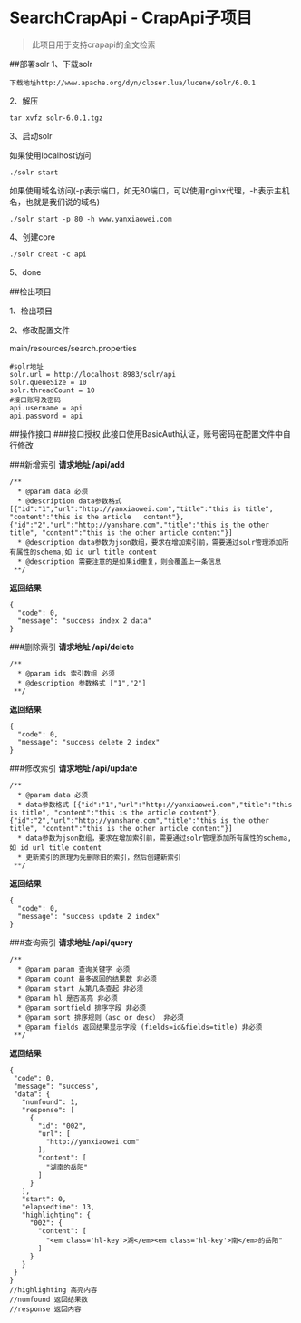 # SearchCrapApi - CrapApi子项目

>此项目用于支持crapapi的全文检索

##部署solr
1、下载solr
```
下载地址http://www.apache.org/dyn/closer.lua/lucene/solr/6.0.1
```
2、解压
```
tar xvfz solr-6.0.1.tgz
```
3、启动solr

如果使用localhost访问
```
./solr start
```
如果使用域名访问(-p表示端口，如无80端口，可以使用nginx代理，-h表示主机名，也就是我们说的域名)
```
./solr start -p 80 -h www.yanxiaowei.com
```
4、创建core
```
./solr creat -c api
```
5、done

##检出项目

1、检出项目

2、修改配置文件

main/resources/search.properties
```
#solr地址
solr.url = http://localhost:8983/solr/api
solr.queueSize = 10
solr.threadCount = 10
#接口账号及密码
api.username = api
api.password = api
```
##操作接口
###接口授权
此接口使用BasicAuth认证，账号密码在配置文件中自行修改

###新增索引
**请求地址 /api/add**
```
/**
  * @param data 必须
  * @description data参数格式 [{"id":"1","url":"http://yanxiaowei.com","title":"this is title", "content":"this is the article   content"},{"id":"2","url":"http://yanshare.com","title":"this is the other title", "content":"this is the other article content"}]
  * @description data参数为json数组，要求在增加索引前，需要通过solr管理添加所有属性的schema,如 id url title content
  * @description 需要注意的是如果id重复，则会覆盖上一条信息
 **/
```
**返回结果** 
```
{
  "code": 0,
  "message": "success index 2 data"
}
```
###删除索引
**请求地址 /api/delete**
```
/**
  * @param ids 索引数组 必须
  * @description 参数格式 ["1","2"]
 **/
```
**返回结果** 
```
{
  "code": 0,
  "message": "success delete 2 index"
}
```
###修改索引
**请求地址 /api/update**
```
/**
  * @param data 必须
  * data参数格式 [{"id":"1","url":"http://yanxiaowei.com","title":"this is title", "content":"this is the article content"},{"id":"2","url":"http://yanshare.com","title":"this is the other title", "content":"this is the other article content"}]
  * data参数为json数组，要求在增加索引前，需要通过solr管理添加所有属性的schema,如 id url title content
  * 更新索引的原理为先删除旧的索引，然后创建新索引
 **/
```
**返回结果**
```
{
  "code": 0,
  "message": "success update 2 index"
}
```
###查询索引
**请求地址 /api/query**
```
/**
  * @param param 查询关键字 必须
  * @param count 最多返回的结果数 非必须
  * @param start 从第几条查起 非必须
  * @param hl 是否高亮 非必须
  * @param sortfield 排序字段 非必须
  * @param sort 排序规则（asc or desc） 非必须
  * @param fields 返回结果显示字段 (fields=id&fields=title) 非必须
 **/
 ```
**返回结果** 
 ```
 {
  "code": 0,
  "message": "success",
  "data": {
    "numfound": 1,
    "response": [
      {
        "id": "002",
        "url": [
          "http://yanxiaowei.com"
        ],
        "content": [
          "湖南的岳阳"
        ]
      }
    ],
    "start": 0,
    "elapsedtime": 13,
    "highlighting": {
      "002": {
        "content": [
          "<em class='hl-key'>湖</em><em class='hl-key'>南</em>的岳阳"
        ]
      }
    }
  }
}
//highlighting 高亮内容
//numfound 返回结果数
//response 返回内容
 ```
